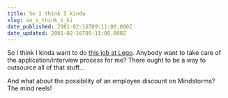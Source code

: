 ```yaml
---
title: So I think I kinda
slug: so_i_think_i_ki
date_published: 2001-02-16T09:11:00.000Z
date_updated: 2001-02-16T09:11:00.000Z
---
```


So I think I kinda want to do [this job at Lego](http://www.lego.com/info/jobsspecific.asp?JobId=340). Anybody want to take care of the application/interview process for me? There ought to be a way to outsource all of that stuff…

And what about the possibility of an employee discount on Mindstorms? The mind reels!
